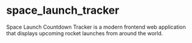 # space_launch_tracker
Space Launch Countdown Tracker is a modern frontend web application that displays upcoming rocket launches from around the world.
